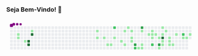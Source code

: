 ### Seja Bem-Vindo! 👋
**<svg viewBox="-16 -32 880 192" width="880" height="192" xmlns="http://www.w3.org/2000/svg"><style>@keyframes c0{1.88%{fill:var(--c1)}1.9%,to{fill:var(--ce)}}@keyframes c1{2.25%{fill:var(--c1)}2.27%,to{fill:var(--ce)}}@keyframes c2{3.39%{fill:var(--c1)}3.41%,to{fill:var(--ce)}}@keyframes c3{95.08%{fill:var(--c4)}95.1%,to{fill:var(--ce)}}@keyframes c4{95.46%{fill:var(--c4)}95.48%,to{fill:var(--ce)}}@keyframes c5{6.03%{fill:var(--c1)}6.05%,to{fill:var(--ce)}}@keyframes c6{93.95%{fill:var(--c4)}93.97%,to{fill:var(--ce)}}@keyframes c7{13.2%{fill:var(--c1)}13.22%,to{fill:var(--ce)}}@keyframes c8{13.95%{fill:var(--c1)}13.97%,to{fill:var(--ce)}}@keyframes c9{14.71%{fill:var(--c1)}14.73%,to{fill:var(--ce)}}@keyframes ca{52.82%{fill:var(--c1)}52.84%,to{fill:var(--ce)}}@keyframes cb{52.44%{fill:var(--c1)}52.46%,to{fill:var(--ce)}}@keyframes cc{55.46%{fill:var(--c2)}55.48%,to{fill:var(--ce)}}@keyframes cd{15.84%{fill:var(--c1)}15.86%,to{fill:var(--ce)}}@keyframes ce{16.97%{fill:var(--c1)}16.99%,to{fill:var(--ce)}}@keyframes cf{21.5%{fill:var(--c1)}21.52%,to{fill:var(--ce)}}@keyframes cg{17.73%{fill:var(--c1)}17.75%,to{fill:var(--ce)}}@keyframes ch{20.74%{fill:var(--c1)}20.76%,to{fill:var(--ce)}}@keyframes ci{19.99%{fill:var(--c1)}20.01%,to{fill:var(--ce)}}@keyframes cj{19.24%{fill:var(--c1)}19.26%,to{fill:var(--ce)}}@keyframes ck{18.86%{fill:var(--c1)}18.88%,to{fill:var(--ce)}}@keyframes cl{73.2%{fill:var(--c3)}73.22%,to{fill:var(--ce)}}@keyframes cm{59.99%{fill:var(--c2)}60.01%,to{fill:var(--ce)}}@keyframes cn{33.2%{fill:var(--c1)}33.22%,to{fill:var(--ce)}}@keyframes co{75.84%{fill:var(--c3)}75.86%,to{fill:var(--ce)}}@keyframes cp{23.39%{fill:var(--c1)}23.41%,to{fill:var(--ce)}}@keyframes cq{32.44%{fill:var(--c1)}32.46%,to{fill:var(--ce)}}@keyframes cr{32.82%{fill:var(--c1)}32.84%,to{fill:var(--ce)}}@keyframes cs{30.56%{fill:var(--c1)}30.58%,to{fill:var(--ce)}}@keyframes ct{24.52%{fill:var(--c1)}24.54%,to{fill:var(--ce)}}@keyframes cu{24.9%{fill:var(--c1)}24.92%,to{fill:var(--ce)}}@keyframes cv{29.8%{fill:var(--c1)}29.82%,to{fill:var(--ce)}}@keyframes cw{62.25%{fill:var(--c2)}62.27%,to{fill:var(--ce)}}@keyframes cx{25.27%{fill:var(--c1)}25.29%,to{fill:var(--ce)}}@keyframes cy{29.05%{fill:var(--c1)}29.07%,to{fill:var(--ce)}}@keyframes cz{70.56%{fill:var(--c3)}70.58%,to{fill:var(--ce)}}@keyframes c10{36.22%{fill:var(--c1)}36.24%,to{fill:var(--ce)}}@keyframes c11{27.54%{fill:var(--c1)}27.56%,to{fill:var(--ce)}}@keyframes c12{26.03%{fill:var(--c1)}26.05%,to{fill:var(--ce)}}@keyframes c13{79.24%{fill:var(--c4)}79.26%,to{fill:var(--ce)}}@keyframes c14{37.35%{fill:var(--c1)}37.37%,to{fill:var(--ce)}}@keyframes c15{36.97%{fill:var(--c1)}36.99%,to{fill:var(--ce)}}@keyframes c16{26.78%{fill:var(--c1)}26.8%,to{fill:var(--ce)}}@keyframes c17{38.48%{fill:var(--c1)}38.5%,to{fill:var(--ce)}}@keyframes c18{38.1%{fill:var(--c1)}38.12%,to{fill:var(--ce)}}@keyframes c19{45.27%{fill:var(--c1)}45.29%,to{fill:var(--ce)}}@keyframes c1a{44.9%{fill:var(--c1)}44.92%,to{fill:var(--ce)}}@keyframes c1b{39.61%{fill:var(--c1)}39.63%,to{fill:var(--ce)}}@keyframes c1c{66.78%{fill:var(--c2)}66.8%,to{fill:var(--ce)}}@keyframes c1d{40.74%{fill:var(--c1)}40.76%,to{fill:var(--ce)}}@keyframes c1e{41.12%{fill:var(--c1)}41.14%,to{fill:var(--ce)}}@keyframes c1f{41.88%{fill:var(--c1)}41.9%,to{fill:var(--ce)}}@keyframes u0{1.88%{transform:scale(0,1)}1.9%,2.25%{transform:scale(.02,1)}2.27%,3.39%{transform:scale(.05,1)}3.41%,6.03%{transform:scale(.07,1)}13.2%,6.05%{transform:scale(.1,1)}13.22%,13.95%{transform:scale(.12,1)}13.97%,14.71%{transform:scale(.15,1)}14.73%,15.84%{transform:scale(.17,1)}15.86%,16.97%{transform:scale(.2,1)}16.99%,17.73%{transform:scale(.22,1)}17.75%,18.86%{transform:scale(.24,1)}18.88%,19.24%{transform:scale(.27,1)}19.26%,19.99%{transform:scale(.29,1)}20.01%,20.74%{transform:scale(.32,1)}20.76%,21.5%{transform:scale(.34,1)}21.52%,23.39%{transform:scale(.37,1)}23.41%,24.52%{transform:scale(.39,1)}24.54%,24.9%{transform:scale(.41,1)}24.92%,25.27%{transform:scale(.44,1)}25.29%,26.03%{transform:scale(.46,1)}26.05%,26.78%{transform:scale(.49,1)}26.8%,27.54%{transform:scale(.51,1)}27.56%,29.05%{transform:scale(.54,1)}29.07%,29.8%{transform:scale(.56,1)}29.82%,30.56%{transform:scale(.59,1)}30.58%,32.44%{transform:scale(.61,1)}32.46%,32.82%{transform:scale(.63,1)}32.84%,33.2%{transform:scale(.66,1)}33.22%,36.22%{transform:scale(.68,1)}36.24%,36.97%{transform:scale(.71,1)}36.99%,37.35%{transform:scale(.73,1)}37.37%,38.1%{transform:scale(.76,1)}38.12%,38.48%{transform:scale(.78,1)}38.5%,39.61%{transform:scale(.8,1)}39.63%,40.74%{transform:scale(.83,1)}40.76%,41.12%{transform:scale(.85,1)}41.14%,41.88%{transform:scale(.88,1)}41.9%,44.9%{transform:scale(.9,1)}44.92%,45.27%{transform:scale(.93,1)}45.29%,52.44%{transform:scale(.95,1)}52.46%,52.82%{transform:scale(.98,1)}52.84%,to{transform:scale(1,1)}}@keyframes u1{55.46%{transform:scale(0,1)}55.48%,59.99%{transform:scale(.25,1)}60.01%,62.25%{transform:scale(.5,1)}62.27%,66.78%{transform:scale(.75,1)}66.8%,to{transform:scale(1,1)}}@keyframes u2{70.56%{transform:scale(0,1)}70.58%,73.2%{transform:scale(.33,1)}73.22%,75.84%{transform:scale(.67,1)}75.86%,to{transform:scale(1,1)}}@keyframes u3{79.24%{transform:scale(0,1)}79.26%,93.95%{transform:scale(.25,1)}93.97%,95.08%{transform:scale(.5,1)}95.1%,95.46%{transform:scale(.75,1)}95.48%,to{transform:scale(1,1)}}@keyframes s0{0%,99.62%{transform:translate(0,-16px)}.38%{transform:translate(0,0)}1.13%{transform:translate(32px,0)}2.26%{transform:translate(32px,48px)}3.02%{transform:translate(64px,48px)}3.4%{transform:translate(64px,64px)}3.77%{transform:translate(48px,64px)}4.15%{transform:translate(48px,48px)}4.91%{transform:translate(80px,48px)}5.66%{transform:translate(80px,16px)}13.21%{transform:translate(400px,16px)}13.96%{transform:translate(400px,48px)}16.6%{transform:translate(512px,48px)}16.98%{transform:translate(512px,64px)}17.36%{transform:translate(528px,64px)}17.74%{transform:translate(528px,80px)}18.49%{transform:translate(560px,80px)}20.38%,57.36%{transform:translate(560px,0)}21.13%{transform:translate(528px,0)}21.51%{transform:translate(528px,16px)}24.53%{transform:translate(656px,16px)}24.91%,30.19%{transform:translate(656px,32px)}26.42%{transform:translate(720px,32px)}27.17%{transform:translate(720px,0)}27.92%{transform:translate(688px,0)}29.06%,79.62%{transform:translate(688px,48px)}29.81%{transform:translate(656px,48px)}31.32%{transform:translate(608px,32px)}32.83%{transform:translate(608px,96px)}33.21%{transform:translate(592px,96px)}33.58%{transform:translate(592px,80px)}34.72%{transform:translate(640px,80px)}35.09%{transform:translate(640px,96px)}36.6%{transform:translate(704px,96px)}37.36%{transform:translate(704px,64px)}38.11%,45.66%{transform:translate(736px,64px)}38.49%{transform:translate(736px,48px)}39.25%{transform:translate(768px,48px)}39.62%{transform:translate(768px,32px)}40%{transform:translate(784px,32px)}40.38%{transform:translate(784px,48px)}41.51%{transform:translate(832px,48px)}41.89%{transform:translate(832px,32px)}42.26%{transform:translate(816px,32px)}42.64%{transform:translate(816px,48px)}44.15%{transform:translate(752px,48px)}44.91%{transform:translate(752px,80px)}45.28%{transform:translate(736px,80px)}52.08%{transform:translate(464px,64px)}52.45%{transform:translate(464px,80px)}52.83%{transform:translate(448px,80px)}53.21%{transform:translate(448px,64px)}53.96%{transform:translate(480px,64px)}55.47%{transform:translate(480px,0)}59.62%{transform:translate(560px,96px)}61.89%{transform:translate(656px,96px)}62.26%{transform:translate(656px,80px)}62.64%{transform:translate(672px,80px)}63.02%{transform:translate(672px,64px)}66.04%{transform:translate(800px,64px)}66.79%{transform:translate(800px,32px)}69.43%,80%{transform:translate(688px,32px)}70.57%{transform:translate(688px,80px)}73.21%{transform:translate(576px,80px)}73.58%{transform:translate(576px,64px)}74.34%{transform:translate(608px,64px)}75.85%{transform:translate(608px,0)}78.11%{transform:translate(704px,0)}79.25%{transform:translate(704px,48px)}94.34%{transform:translate(80px,32px)}95.47%{transform:translate(80px,80px)}95.85%{transform:translate(64px,80px)}97.74%{transform:translate(64px,0)}98.11%{transform:translate(48px,0)}98.49%{transform:translate(48px,-16px)}}@keyframes s1{0%,99.62%{transform:translate(16px,-16px)}.38%{transform:translate(0,-16px)}.75%{transform:translate(0,0)}1.51%{transform:translate(32px,0)}2.64%{transform:translate(32px,48px)}3.4%{transform:translate(64px,48px)}3.77%{transform:translate(64px,64px)}4.15%{transform:translate(48px,64px)}4.53%{transform:translate(48px,48px)}5.28%{transform:translate(80px,48px)}6.04%{transform:translate(80px,16px)}13.58%{transform:translate(400px,16px)}14.34%{transform:translate(400px,48px)}16.98%{transform:translate(512px,48px)}17.36%{transform:translate(512px,64px)}17.74%{transform:translate(528px,64px)}18.11%{transform:translate(528px,80px)}18.87%{transform:translate(560px,80px)}20.75%,57.74%{transform:translate(560px,0)}21.51%{transform:translate(528px,0)}21.89%{transform:translate(528px,16px)}24.91%{transform:translate(656px,16px)}25.28%,30.57%{transform:translate(656px,32px)}26.79%{transform:translate(720px,32px)}27.55%{transform:translate(720px,0)}28.3%{transform:translate(688px,0)}29.43%,80%{transform:translate(688px,48px)}30.19%{transform:translate(656px,48px)}31.7%{transform:translate(608px,32px)}33.21%{transform:translate(608px,96px)}33.58%{transform:translate(592px,96px)}33.96%{transform:translate(592px,80px)}35.09%{transform:translate(640px,80px)}35.47%{transform:translate(640px,96px)}36.98%{transform:translate(704px,96px)}37.74%{transform:translate(704px,64px)}38.49%,46.04%{transform:translate(736px,64px)}38.87%{transform:translate(736px,48px)}39.62%{transform:translate(768px,48px)}40%{transform:translate(768px,32px)}40.38%{transform:translate(784px,32px)}40.75%{transform:translate(784px,48px)}41.89%{transform:translate(832px,48px)}42.26%{transform:translate(832px,32px)}42.64%{transform:translate(816px,32px)}43.02%{transform:translate(816px,48px)}44.53%{transform:translate(752px,48px)}45.28%{transform:translate(752px,80px)}45.66%{transform:translate(736px,80px)}52.45%{transform:translate(464px,64px)}52.83%{transform:translate(464px,80px)}53.21%{transform:translate(448px,80px)}53.58%{transform:translate(448px,64px)}54.34%{transform:translate(480px,64px)}55.85%{transform:translate(480px,0)}60%{transform:translate(560px,96px)}62.26%{transform:translate(656px,96px)}62.64%{transform:translate(656px,80px)}63.02%{transform:translate(672px,80px)}63.4%{transform:translate(672px,64px)}66.42%{transform:translate(800px,64px)}67.17%{transform:translate(800px,32px)}69.81%,80.38%{transform:translate(688px,32px)}70.94%{transform:translate(688px,80px)}73.58%{transform:translate(576px,80px)}73.96%{transform:translate(576px,64px)}74.72%{transform:translate(608px,64px)}76.23%{transform:translate(608px,0)}78.49%{transform:translate(704px,0)}79.62%{transform:translate(704px,48px)}94.72%{transform:translate(80px,32px)}95.85%{transform:translate(80px,80px)}96.23%{transform:translate(64px,80px)}98.11%{transform:translate(64px,0)}98.49%{transform:translate(48px,0)}98.87%{transform:translate(48px,-16px)}}@keyframes s2{0%,99.62%{transform:translate(32px,-16px)}.75%{transform:translate(0,-16px)}1.13%{transform:translate(0,0)}1.89%{transform:translate(32px,0)}3.02%{transform:translate(32px,48px)}3.77%{transform:translate(64px,48px)}4.15%{transform:translate(64px,64px)}4.53%{transform:translate(48px,64px)}4.91%{transform:translate(48px,48px)}5.66%{transform:translate(80px,48px)}6.42%{transform:translate(80px,16px)}13.96%{transform:translate(400px,16px)}14.72%{transform:translate(400px,48px)}17.36%{transform:translate(512px,48px)}17.74%{transform:translate(512px,64px)}18.11%{transform:translate(528px,64px)}18.49%{transform:translate(528px,80px)}19.25%{transform:translate(560px,80px)}21.13%,58.11%{transform:translate(560px,0)}21.89%{transform:translate(528px,0)}22.26%{transform:translate(528px,16px)}25.28%{transform:translate(656px,16px)}25.66%,30.94%{transform:translate(656px,32px)}27.17%{transform:translate(720px,32px)}27.92%{transform:translate(720px,0)}28.68%{transform:translate(688px,0)}29.81%,80.38%{transform:translate(688px,48px)}30.57%{transform:translate(656px,48px)}32.08%{transform:translate(608px,32px)}33.58%{transform:translate(608px,96px)}33.96%{transform:translate(592px,96px)}34.34%{transform:translate(592px,80px)}35.47%{transform:translate(640px,80px)}35.85%{transform:translate(640px,96px)}37.36%{transform:translate(704px,96px)}38.11%{transform:translate(704px,64px)}38.87%,46.42%{transform:translate(736px,64px)}39.25%{transform:translate(736px,48px)}40%{transform:translate(768px,48px)}40.38%{transform:translate(768px,32px)}40.75%{transform:translate(784px,32px)}41.13%{transform:translate(784px,48px)}42.26%{transform:translate(832px,48px)}42.64%{transform:translate(832px,32px)}43.02%{transform:translate(816px,32px)}43.4%{transform:translate(816px,48px)}44.91%{transform:translate(752px,48px)}45.66%{transform:translate(752px,80px)}46.04%{transform:translate(736px,80px)}52.83%{transform:translate(464px,64px)}53.21%{transform:translate(464px,80px)}53.58%{transform:translate(448px,80px)}53.96%{transform:translate(448px,64px)}54.72%{transform:translate(480px,64px)}56.23%{transform:translate(480px,0)}60.38%{transform:translate(560px,96px)}62.64%{transform:translate(656px,96px)}63.02%{transform:translate(656px,80px)}63.4%{transform:translate(672px,80px)}63.77%{transform:translate(672px,64px)}66.79%{transform:translate(800px,64px)}67.55%{transform:translate(800px,32px)}70.19%,80.75%{transform:translate(688px,32px)}71.32%{transform:translate(688px,80px)}73.96%{transform:translate(576px,80px)}74.34%{transform:translate(576px,64px)}75.09%{transform:translate(608px,64px)}76.6%{transform:translate(608px,0)}78.87%{transform:translate(704px,0)}80%{transform:translate(704px,48px)}95.09%{transform:translate(80px,32px)}96.23%{transform:translate(80px,80px)}96.6%{transform:translate(64px,80px)}98.49%{transform:translate(64px,0)}98.87%{transform:translate(48px,0)}99.25%{transform:translate(48px,-16px)}}@keyframes s3{0%,99.62%{transform:translate(48px,-16px)}1.13%{transform:translate(0,-16px)}1.51%{transform:translate(0,0)}2.26%{transform:translate(32px,0)}3.4%{transform:translate(32px,48px)}4.15%{transform:translate(64px,48px)}4.53%{transform:translate(64px,64px)}4.91%{transform:translate(48px,64px)}5.28%{transform:translate(48px,48px)}6.04%{transform:translate(80px,48px)}6.79%{transform:translate(80px,16px)}14.34%{transform:translate(400px,16px)}15.09%{transform:translate(400px,48px)}17.74%{transform:translate(512px,48px)}18.11%{transform:translate(512px,64px)}18.49%{transform:translate(528px,64px)}18.87%{transform:translate(528px,80px)}19.62%{transform:translate(560px,80px)}21.51%,58.49%{transform:translate(560px,0)}22.26%{transform:translate(528px,0)}22.64%{transform:translate(528px,16px)}25.66%{transform:translate(656px,16px)}26.04%,31.32%{transform:translate(656px,32px)}27.55%{transform:translate(720px,32px)}28.3%{transform:translate(720px,0)}29.06%{transform:translate(688px,0)}30.19%,80.75%{transform:translate(688px,48px)}30.94%{transform:translate(656px,48px)}32.45%{transform:translate(608px,32px)}33.96%{transform:translate(608px,96px)}34.34%{transform:translate(592px,96px)}34.72%{transform:translate(592px,80px)}35.85%{transform:translate(640px,80px)}36.23%{transform:translate(640px,96px)}37.74%{transform:translate(704px,96px)}38.49%{transform:translate(704px,64px)}39.25%,46.79%{transform:translate(736px,64px)}39.62%{transform:translate(736px,48px)}40.38%{transform:translate(768px,48px)}40.75%{transform:translate(768px,32px)}41.13%{transform:translate(784px,32px)}41.51%{transform:translate(784px,48px)}42.64%{transform:translate(832px,48px)}43.02%{transform:translate(832px,32px)}43.4%{transform:translate(816px,32px)}43.77%{transform:translate(816px,48px)}45.28%{transform:translate(752px,48px)}46.04%{transform:translate(752px,80px)}46.42%{transform:translate(736px,80px)}53.21%{transform:translate(464px,64px)}53.58%{transform:translate(464px,80px)}53.96%{transform:translate(448px,80px)}54.34%{transform:translate(448px,64px)}55.09%{transform:translate(480px,64px)}56.6%{transform:translate(480px,0)}60.75%{transform:translate(560px,96px)}63.02%{transform:translate(656px,96px)}63.4%{transform:translate(656px,80px)}63.77%{transform:translate(672px,80px)}64.15%{transform:translate(672px,64px)}67.17%{transform:translate(800px,64px)}67.92%{transform:translate(800px,32px)}70.57%,81.13%{transform:translate(688px,32px)}71.7%{transform:translate(688px,80px)}74.34%{transform:translate(576px,80px)}74.72%{transform:translate(576px,64px)}75.47%{transform:translate(608px,64px)}76.98%{transform:translate(608px,0)}79.25%{transform:translate(704px,0)}80.38%{transform:translate(704px,48px)}95.47%{transform:translate(80px,32px)}96.6%{transform:translate(80px,80px)}96.98%{transform:translate(64px,80px)}98.87%{transform:translate(64px,0)}99.25%{transform:translate(48px,0)}}:root{--cb:#1b1f230a;--cs:purple;--ce:#ebedf0;--c0:#ebedf0;--c1:#9be9a8;--c2:#40c463;--c3:#30a14e;--c4:#216e39}@media (prefers-color-scheme:dark){:root{--cb:#1b1f230a;--cs:purple;--ce:#161b22;--c1:#01311f;--c2:#034525;--c3:#0f6d31;--c4:#00c647}}.c{shape-rendering:geometricPrecision;rx:2;ry:2;fill:var(--ce);stroke-width:1px;stroke:var(--cb);animation:none 26500ms linear infinite}.c.c0,.c.c1,.c.c2{fill:var(--c1);animation-name:c0}.c.c1,.c.c2{animation-name:c1}.c.c2{animation-name:c2}.c.c3,.c.c4{fill:var(--c4);animation-name:c3}.c.c4{animation-name:c4}.c.c5{fill:var(--c1);animation-name:c5}.c.c6{fill:var(--c4);animation-name:c6}.c.c7,.c.c8{fill:var(--c1);animation-name:c7}.c.c8{animation-name:c8}.c.c9,.c.ca,.c.cb{fill:var(--c1);animation-name:c9}.c.ca,.c.cb{animation-name:ca}.c.cb{animation-name:cb}.c.cc{fill:var(--c2);animation-name:cc}.c.cd,.c.ce{fill:var(--c1);animation-name:cd}.c.ce{animation-name:ce}.c.cf,.c.cg,.c.ch{fill:var(--c1);animation-name:cf}.c.cg,.c.ch{animation-name:cg}.c.ch{animation-name:ch}.c.ci,.c.cj,.c.ck{fill:var(--c1);animation-name:ci}.c.cj,.c.ck{animation-name:cj}.c.ck{animation-name:ck}.c.cl{fill:var(--c3);animation-name:cl}.c.cm{fill:var(--c2);animation-name:cm}.c.cn{fill:var(--c1);animation-name:cn}.c.co{fill:var(--c3);animation-name:co}.c.cp{fill:var(--c1);animation-name:cp}.c.cq,.c.cr,.c.cs{fill:var(--c1);animation-name:cq}.c.cr,.c.cs{animation-name:cr}.c.cs{animation-name:cs}.c.ct,.c.cu,.c.cv{fill:var(--c1);animation-name:ct}.c.cu,.c.cv{animation-name:cu}.c.cv{animation-name:cv}.c.cw{fill:var(--c2);animation-name:cw}.c.cx,.c.cy{fill:var(--c1);animation-name:cx}.c.cy{animation-name:cy}.c.cz{fill:var(--c3);animation-name:cz}.c.c10,.c.c11,.c.c12{fill:var(--c1);animation-name:c10}.c.c11,.c.c12{animation-name:c11}.c.c12{animation-name:c12}.c.c13{fill:var(--c4);animation-name:c13}.c.c14,.c.c15{fill:var(--c1);animation-name:c14}.c.c15{animation-name:c15}.c.c16,.c.c17,.c.c18{fill:var(--c1);animation-name:c16}.c.c17,.c.c18{animation-name:c17}.c.c18{animation-name:c18}.c.c19,.c.c1a,.c.c1b{fill:var(--c1);animation-name:c19}.c.c1a,.c.c1b{animation-name:c1a}.c.c1b{animation-name:c1b}.c.c1c{fill:var(--c2);animation-name:c1c}.c.c1d,.c.c1e,.c.c1f{fill:var(--c1);animation-name:c1d}.c.c1e,.c.c1f{animation-name:c1e}.c.c1f{animation-name:c1f}.s,.u{animation:none linear 26500ms infinite}.u,.u.u0{transform-origin:0 0}.u{transform:scale(0,1)}.u.u0{fill:var(--c1);animation-name:u0}.u.u1{fill:var(--c2);animation-name:u1;transform-origin:668.6px 0}.u.u2{fill:var(--c3);animation-name:u2;transform-origin:733.8px 0}.u.u3{fill:var(--c4);animation-name:u3;transform-origin:782.8px 0}.s{shape-rendering:geometricPrecision;fill:var(--cs)}.s.s0{transform:translate(0,-16px);animation-name:s0}.s.s1{transform:translate(16px,-16px);animation-name:s1}.s.s2{transform:translate(32px,-16px);animation-name:s2}.s.s3{transform:translate(48px,-16px);animation-name:s3}</style><rect class="c" x="2" y="2" width="12" height="12"/><rect class="c" x="2" y="18" width="12" height="12"/><rect class="c" x="2" y="34" width="12" height="12"/><rect class="c" x="2" y="50" width="12" height="12"/><rect class="c" x="2" y="66" width="12" height="12"/><rect class="c" x="2" y="82" width="12" height="12"/><rect class="c" x="2" y="98" width="12" height="12"/><rect class="c" x="18" y="2" width="12" height="12"/><rect class="c" x="18" y="18" width="12" height="12"/><rect class="c" x="18" y="34" width="12" height="12"/><rect class="c" x="18" y="50" width="12" height="12"/><rect class="c" x="18" y="66" width="12" height="12"/><rect class="c" x="18" y="82" width="12" height="12"/><rect class="c" x="18" y="98" width="12" height="12"/><rect class="c" x="34" y="2" width="12" height="12"/><rect class="c" x="34" y="18" width="12" height="12"/><rect class="c c0" x="34" y="34" width="12" height="12"/><rect class="c c1" x="34" y="50" width="12" height="12"/><rect class="c" x="34" y="66" width="12" height="12"/><rect class="c" x="34" y="82" width="12" height="12"/><rect class="c" x="34" y="98" width="12" height="12"/><rect class="c" x="50" y="2" width="12" height="12"/><rect class="c" x="50" y="18" width="12" height="12"/><rect class="c" x="50" y="34" width="12" height="12"/><rect class="c" x="50" y="50" width="12" height="12"/><rect class="c" x="50" y="66" width="12" height="12"/><rect class="c" x="50" y="82" width="12" height="12"/><rect class="c" x="50" y="98" width="12" height="12"/><rect class="c" x="66" y="2" width="12" height="12"/><rect class="c" x="66" y="18" width="12" height="12"/><rect class="c" x="66" y="34" width="12" height="12"/><rect class="c" x="66" y="50" width="12" height="12"/><rect class="c c2" x="66" y="66" width="12" height="12"/><rect class="c" x="66" y="82" width="12" height="12"/><rect class="c" x="66" y="98" width="12" height="12"/><rect class="c" x="82" y="2" width="12" height="12"/><rect class="c" x="82" y="18" width="12" height="12"/><rect class="c" x="82" y="34" width="12" height="12"/><rect class="c" x="82" y="50" width="12" height="12"/><rect class="c c3" x="82" y="66" width="12" height="12"/><rect class="c c4" x="82" y="82" width="12" height="12"/><rect class="c" x="82" y="98" width="12" height="12"/><rect class="c" x="98" y="2" width="12" height="12"/><rect class="c c5" x="98" y="18" width="12" height="12"/><rect class="c c6" x="98" y="34" width="12" height="12"/><rect class="c" x="98" y="50" width="12" height="12"/><rect class="c" x="98" y="66" width="12" height="12"/><rect class="c" x="98" y="82" width="12" height="12"/><rect class="c" x="98" y="98" width="12" height="12"/><rect class="c" x="114" y="2" width="12" height="12"/><rect class="c" x="114" y="18" width="12" height="12"/><rect class="c" x="114" y="34" width="12" height="12"/><rect class="c" x="114" y="50" width="12" height="12"/><rect class="c" x="114" y="66" width="12" height="12"/><rect class="c" x="114" y="82" width="12" height="12"/><rect class="c" x="114" y="98" width="12" height="12"/><rect class="c" x="130" y="2" width="12" height="12"/><rect class="c" x="130" y="18" width="12" height="12"/><rect class="c" x="130" y="34" width="12" height="12"/><rect class="c" x="130" y="50" width="12" height="12"/><rect class="c" x="130" y="66" width="12" height="12"/><rect class="c" x="130" y="82" width="12" height="12"/><rect class="c" x="130" y="98" width="12" height="12"/><rect class="c" x="146" y="2" width="12" height="12"/><rect class="c" x="146" y="18" width="12" height="12"/><rect class="c" x="146" y="34" width="12" height="12"/><rect class="c" x="146" y="50" width="12" height="12"/><rect class="c" x="146" y="66" width="12" height="12"/><rect class="c" x="146" y="82" width="12" height="12"/><rect class="c" x="146" y="98" width="12" height="12"/><rect class="c" x="162" y="2" width="12" height="12"/><rect class="c" x="162" y="18" width="12" height="12"/><rect class="c" x="162" y="34" width="12" height="12"/><rect class="c" x="162" y="50" width="12" height="12"/><rect class="c" x="162" y="66" width="12" height="12"/><rect class="c" x="162" y="82" width="12" height="12"/><rect class="c" x="162" y="98" width="12" height="12"/><rect class="c" x="178" y="2" width="12" height="12"/><rect class="c" x="178" y="18" width="12" height="12"/><rect class="c" x="178" y="34" width="12" height="12"/><rect class="c" x="178" y="50" width="12" height="12"/><rect class="c" x="178" y="66" width="12" height="12"/><rect class="c" x="178" y="82" width="12" height="12"/><rect class="c" x="178" y="98" width="12" height="12"/><rect class="c" x="194" y="2" width="12" height="12"/><rect class="c" x="194" y="18" width="12" height="12"/><rect class="c" x="194" y="34" width="12" height="12"/><rect class="c" x="194" y="50" width="12" height="12"/><rect class="c" x="194" y="66" width="12" height="12"/><rect class="c" x="194" y="82" width="12" height="12"/><rect class="c" x="194" y="98" width="12" height="12"/><rect class="c" x="210" y="2" width="12" height="12"/><rect class="c" x="210" y="18" width="12" height="12"/><rect class="c" x="210" y="34" width="12" height="12"/><rect class="c" x="210" y="50" width="12" height="12"/><rect class="c" x="210" y="66" width="12" height="12"/><rect class="c" x="210" y="82" width="12" height="12"/><rect class="c" x="210" y="98" width="12" height="12"/><rect class="c" x="226" y="2" width="12" height="12"/><rect class="c" x="226" y="18" width="12" height="12"/><rect class="c" x="226" y="34" width="12" height="12"/><rect class="c" x="226" y="50" width="12" height="12"/><rect class="c" x="226" y="66" width="12" height="12"/><rect class="c" x="226" y="82" width="12" height="12"/><rect class="c" x="226" y="98" width="12" height="12"/><rect class="c" x="242" y="2" width="12" height="12"/><rect class="c" x="242" y="18" width="12" height="12"/><rect class="c" x="242" y="34" width="12" height="12"/><rect class="c" x="242" y="50" width="12" height="12"/><rect class="c" x="242" y="66" width="12" height="12"/><rect class="c" x="242" y="82" width="12" height="12"/><rect class="c" x="242" y="98" width="12" height="12"/><rect class="c" x="258" y="2" width="12" height="12"/><rect class="c" x="258" y="18" width="12" height="12"/><rect class="c" x="258" y="34" width="12" height="12"/><rect class="c" x="258" y="50" width="12" height="12"/><rect class="c" x="258" y="66" width="12" height="12"/><rect class="c" x="258" y="82" width="12" height="12"/><rect class="c" x="258" y="98" width="12" height="12"/><rect class="c" x="274" y="2" width="12" height="12"/><rect class="c" x="274" y="18" width="12" height="12"/><rect class="c" x="274" y="34" width="12" height="12"/><rect class="c" x="274" y="50" width="12" height="12"/><rect class="c" x="274" y="66" width="12" height="12"/><rect class="c" x="274" y="82" width="12" height="12"/><rect class="c" x="274" y="98" width="12" height="12"/><rect class="c" x="290" y="2" width="12" height="12"/><rect class="c" x="290" y="18" width="12" height="12"/><rect class="c" x="290" y="34" width="12" height="12"/><rect class="c" x="290" y="50" width="12" height="12"/><rect class="c" x="290" y="66" width="12" height="12"/><rect class="c" x="290" y="82" width="12" height="12"/><rect class="c" x="290" y="98" width="12" height="12"/><rect class="c" x="306" y="2" width="12" height="12"/><rect class="c" x="306" y="18" width="12" height="12"/><rect class="c" x="306" y="34" width="12" height="12"/><rect class="c" x="306" y="50" width="12" height="12"/><rect class="c" x="306" y="66" width="12" height="12"/><rect class="c" x="306" y="82" width="12" height="12"/><rect class="c" x="306" y="98" width="12" height="12"/><rect class="c" x="322" y="2" width="12" height="12"/><rect class="c" x="322" y="18" width="12" height="12"/><rect class="c" x="322" y="34" width="12" height="12"/><rect class="c" x="322" y="50" width="12" height="12"/><rect class="c" x="322" y="66" width="12" height="12"/><rect class="c" x="322" y="82" width="12" height="12"/><rect class="c" x="322" y="98" width="12" height="12"/><rect class="c" x="338" y="2" width="12" height="12"/><rect class="c" x="338" y="18" width="12" height="12"/><rect class="c" x="338" y="34" width="12" height="12"/><rect class="c" x="338" y="50" width="12" height="12"/><rect class="c" x="338" y="66" width="12" height="12"/><rect class="c" x="338" y="82" width="12" height="12"/><rect class="c" x="338" y="98" width="12" height="12"/><rect class="c" x="354" y="2" width="12" height="12"/><rect class="c" x="354" y="18" width="12" height="12"/><rect class="c" x="354" y="34" width="12" height="12"/><rect class="c" x="354" y="50" width="12" height="12"/><rect class="c" x="354" y="66" width="12" height="12"/><rect class="c" x="354" y="82" width="12" height="12"/><rect class="c" x="354" y="98" width="12" height="12"/><rect class="c" x="370" y="2" width="12" height="12"/><rect class="c" x="370" y="18" width="12" height="12"/><rect class="c" x="370" y="34" width="12" height="12"/><rect class="c" x="370" y="50" width="12" height="12"/><rect class="c" x="370" y="66" width="12" height="12"/><rect class="c" x="370" y="82" width="12" height="12"/><rect class="c" x="370" y="98" width="12" height="12"/><rect class="c" x="386" y="2" width="12" height="12"/><rect class="c" x="386" y="18" width="12" height="12"/><rect class="c" x="386" y="34" width="12" height="12"/><rect class="c" x="386" y="50" width="12" height="12"/><rect class="c" x="386" y="66" width="12" height="12"/><rect class="c" x="386" y="82" width="12" height="12"/><rect class="c" x="386" y="98" width="12" height="12"/><rect class="c" x="402" y="2" width="12" height="12"/><rect class="c c7" x="402" y="18" width="12" height="12"/><rect class="c" x="402" y="34" width="12" height="12"/><rect class="c c8" x="402" y="50" width="12" height="12"/><rect class="c" x="402" y="66" width="12" height="12"/><rect class="c" x="402" y="82" width="12" height="12"/><rect class="c" x="402" y="98" width="12" height="12"/><rect class="c" x="418" y="2" width="12" height="12"/><rect class="c" x="418" y="18" width="12" height="12"/><rect class="c" x="418" y="34" width="12" height="12"/><rect class="c" x="418" y="50" width="12" height="12"/><rect class="c" x="418" y="66" width="12" height="12"/><rect class="c" x="418" y="82" width="12" height="12"/><rect class="c" x="418" y="98" width="12" height="12"/><rect class="c" x="434" y="2" width="12" height="12"/><rect class="c" x="434" y="18" width="12" height="12"/><rect class="c" x="434" y="34" width="12" height="12"/><rect class="c c9" x="434" y="50" width="12" height="12"/><rect class="c" x="434" y="66" width="12" height="12"/><rect class="c" x="434" y="82" width="12" height="12"/><rect class="c" x="434" y="98" width="12" height="12"/><rect class="c" x="450" y="2" width="12" height="12"/><rect class="c" x="450" y="18" width="12" height="12"/><rect class="c" x="450" y="34" width="12" height="12"/><rect class="c" x="450" y="50" width="12" height="12"/><rect class="c" x="450" y="66" width="12" height="12"/><rect class="c ca" x="450" y="82" width="12" height="12"/><rect class="c" x="450" y="98" width="12" height="12"/><rect class="c" x="466" y="2" width="12" height="12"/><rect class="c" x="466" y="18" width="12" height="12"/><rect class="c" x="466" y="34" width="12" height="12"/><rect class="c" x="466" y="50" width="12" height="12"/><rect class="c" x="466" y="66" width="12" height="12"/><rect class="c cb" x="466" y="82" width="12" height="12"/><rect class="c" x="466" y="98" width="12" height="12"/><rect class="c cc" x="482" y="2" width="12" height="12"/><rect class="c" x="482" y="18" width="12" height="12"/><rect class="c" x="482" y="34" width="12" height="12"/><rect class="c cd" x="482" y="50" width="12" height="12"/><rect class="c" x="482" y="66" width="12" height="12"/><rect class="c" x="482" y="82" width="12" height="12"/><rect class="c" x="482" y="98" width="12" height="12"/><rect class="c" x="498" y="2" width="12" height="12"/><rect class="c" x="498" y="18" width="12" height="12"/><rect class="c" x="498" y="34" width="12" height="12"/><rect class="c" x="498" y="50" width="12" height="12"/><rect class="c" x="498" y="66" width="12" height="12"/><rect class="c" x="498" y="82" width="12" height="12"/><rect class="c" x="498" y="98" width="12" height="12"/><rect class="c" x="514" y="2" width="12" height="12"/><rect class="c" x="514" y="18" width="12" height="12"/><rect class="c" x="514" y="34" width="12" height="12"/><rect class="c" x="514" y="50" width="12" height="12"/><rect class="c ce" x="514" y="66" width="12" height="12"/><rect class="c" x="514" y="82" width="12" height="12"/><rect class="c" x="514" y="98" width="12" height="12"/><rect class="c" x="530" y="2" width="12" height="12"/><rect class="c cf" x="530" y="18" width="12" height="12"/><rect class="c" x="530" y="34" width="12" height="12"/><rect class="c" x="530" y="50" width="12" height="12"/><rect class="c" x="530" y="66" width="12" height="12"/><rect class="c cg" x="530" y="82" width="12" height="12"/><rect class="c" x="530" y="98" width="12" height="12"/><rect class="c ch" x="546" y="2" width="12" height="12"/><rect class="c" x="546" y="18" width="12" height="12"/><rect class="c" x="546" y="34" width="12" height="12"/><rect class="c" x="546" y="50" width="12" height="12"/><rect class="c" x="546" y="66" width="12" height="12"/><rect class="c" x="546" y="82" width="12" height="12"/><rect class="c" x="546" y="98" width="12" height="12"/><rect class="c" x="562" y="2" width="12" height="12"/><rect class="c ci" x="562" y="18" width="12" height="12"/><rect class="c" x="562" y="34" width="12" height="12"/><rect class="c cj" x="562" y="50" width="12" height="12"/><rect class="c ck" x="562" y="66" width="12" height="12"/><rect class="c" x="562" y="82" width="12" height="12"/><rect class="c" x="562" y="98" width="12" height="12"/><rect class="c" x="578" y="2" width="12" height="12"/><rect class="c" x="578" y="18" width="12" height="12"/><rect class="c" x="578" y="34" width="12" height="12"/><rect class="c" x="578" y="50" width="12" height="12"/><rect class="c" x="578" y="66" width="12" height="12"/><rect class="c cl" x="578" y="82" width="12" height="12"/><rect class="c cm" x="578" y="98" width="12" height="12"/><rect class="c" x="594" y="2" width="12" height="12"/><rect class="c" x="594" y="18" width="12" height="12"/><rect class="c" x="594" y="34" width="12" height="12"/><rect class="c" x="594" y="50" width="12" height="12"/><rect class="c" x="594" y="66" width="12" height="12"/><rect class="c" x="594" y="82" width="12" height="12"/><rect class="c cn" x="594" y="98" width="12" height="12"/><rect class="c co" x="610" y="2" width="12" height="12"/><rect class="c cp" x="610" y="18" width="12" height="12"/><rect class="c" x="610" y="34" width="12" height="12"/><rect class="c" x="610" y="50" width="12" height="12"/><rect class="c" x="610" y="66" width="12" height="12"/><rect class="c cq" x="610" y="82" width="12" height="12"/><rect class="c cr" x="610" y="98" width="12" height="12"/><rect class="c" x="626" y="2" width="12" height="12"/><rect class="c" x="626" y="18" width="12" height="12"/><rect class="c" x="626" y="34" width="12" height="12"/><rect class="c" x="626" y="50" width="12" height="12"/><rect class="c" x="626" y="66" width="12" height="12"/><rect class="c" x="626" y="82" width="12" height="12"/><rect class="c" x="626" y="98" width="12" height="12"/><rect class="c" x="642" y="2" width="12" height="12"/><rect class="c" x="642" y="18" width="12" height="12"/><rect class="c cs" x="642" y="34" width="12" height="12"/><rect class="c" x="642" y="50" width="12" height="12"/><rect class="c" x="642" y="66" width="12" height="12"/><rect class="c" x="642" y="82" width="12" height="12"/><rect class="c" x="642" y="98" width="12" height="12"/><rect class="c" x="658" y="2" width="12" height="12"/><rect class="c ct" x="658" y="18" width="12" height="12"/><rect class="c cu" x="658" y="34" width="12" height="12"/><rect class="c cv" x="658" y="50" width="12" height="12"/><rect class="c" x="658" y="66" width="12" height="12"/><rect class="c cw" x="658" y="82" width="12" height="12"/><rect class="c" x="658" y="98" width="12" height="12"/><rect class="c" x="674" y="2" width="12" height="12"/><rect class="c" x="674" y="18" width="12" height="12"/><rect class="c cx" x="674" y="34" width="12" height="12"/><rect class="c" x="674" y="50" width="12" height="12"/><rect class="c" x="674" y="66" width="12" height="12"/><rect class="c" x="674" y="82" width="12" height="12"/><rect class="c" x="674" y="98" width="12" height="12"/><rect class="c" x="690" y="2" width="12" height="12"/><rect class="c" x="690" y="18" width="12" height="12"/><rect class="c" x="690" y="34" width="12" height="12"/><rect class="c cy" x="690" y="50" width="12" height="12"/><rect class="c" x="690" y="66" width="12" height="12"/><rect class="c cz" x="690" y="82" width="12" height="12"/><rect class="c c10" x="690" y="98" width="12" height="12"/><rect class="c c11" x="706" y="2" width="12" height="12"/><rect class="c" x="706" y="18" width="12" height="12"/><rect class="c c12" x="706" y="34" width="12" height="12"/><rect class="c c13" x="706" y="50" width="12" height="12"/><rect class="c c14" x="706" y="66" width="12" height="12"/><rect class="c c15" x="706" y="82" width="12" height="12"/><rect class="c" x="706" y="98" width="12" height="12"/><rect class="c" x="722" y="2" width="12" height="12"/><rect class="c c16" x="722" y="18" width="12" height="12"/><rect class="c" x="722" y="34" width="12" height="12"/><rect class="c" x="722" y="50" width="12" height="12"/><rect class="c" x="722" y="66" width="12" height="12"/><rect class="c" x="722" y="82" width="12" height="12"/><rect class="c" x="722" y="98" width="12" height="12"/><rect class="c" x="738" y="2" width="12" height="12"/><rect class="c" x="738" y="18" width="12" height="12"/><rect class="c" x="738" y="34" width="12" height="12"/><rect class="c c17" x="738" y="50" width="12" height="12"/><rect class="c c18" x="738" y="66" width="12" height="12"/><rect class="c c19" x="738" y="82" width="12" height="12"/><rect class="c" x="738" y="98" width="12" height="12"/><rect class="c" x="754" y="2" width="12" height="12"/><rect class="c" x="754" y="18" width="12" height="12"/><rect class="c" x="754" y="34" width="12" height="12"/><rect class="c" x="754" y="50" width="12" height="12"/><rect class="c" x="754" y="66" width="12" height="12"/><rect class="c c1a" x="754" y="82" width="12" height="12"/><rect class="c" x="754" y="98" width="12" height="12"/><rect class="c" x="770" y="2" width="12" height="12"/><rect class="c" x="770" y="18" width="12" height="12"/><rect class="c c1b" x="770" y="34" width="12" height="12"/><rect class="c" x="770" y="50" width="12" height="12"/><rect class="c" x="770" y="66" width="12" height="12"/><rect class="c" x="770" y="82" width="12" height="12"/><rect class="c" x="770" y="98" width="12" height="12"/><rect class="c" x="786" y="2" width="12" height="12"/><rect class="c" x="786" y="18" width="12" height="12"/><rect class="c" x="786" y="34" width="12" height="12"/><rect class="c" x="786" y="50" width="12" height="12"/><rect class="c" x="786" y="66" width="12" height="12"/><rect class="c" x="786" y="82" width="12" height="12"/><rect class="c" x="786" y="98" width="12" height="12"/><rect class="c" x="802" y="2" width="12" height="12"/><rect class="c" x="802" y="18" width="12" height="12"/><rect class="c c1c" x="802" y="34" width="12" height="12"/><rect class="c c1d" x="802" y="50" width="12" height="12"/><rect class="c" x="802" y="66" width="12" height="12"/><rect class="c" x="802" y="82" width="12" height="12"/><rect class="c" x="802" y="98" width="12" height="12"/><rect class="c" x="818" y="2" width="12" height="12"/><rect class="c" x="818" y="18" width="12" height="12"/><rect class="c" x="818" y="34" width="12" height="12"/><rect class="c c1e" x="818" y="50" width="12" height="12"/><rect class="c" x="818" y="66" width="12" height="12"/><rect class="c" x="818" y="82" width="12" height="12"/><rect class="c" x="818" y="98" width="12" height="12"/><rect class="c" x="834" y="2" width="12" height="12"/><rect class="c" x="834" y="18" width="12" height="12"/><rect class="c c1f" x="834" y="34" width="12" height="12"/><rect class="c" x="834" y="50" width="12" height="12"/><rect class="u u0" height="12" width="669.2" x="0.0" y="144"/><rect class="u u1" height="12" width="65.8" x="668.6" y="144"/><rect class="u u2" height="12" width="49.5" x="733.8" y="144"/><rect class="u u3" height="12" width="65.8" x="782.8" y="144"/><rect class="s s0" x="0.8" y="0.8" width="14.4" height="14.4" rx="4.5" ry="4.5"/><rect class="s s1" x="1.8" y="1.8" width="12.3" height="12.3" rx="4.1" ry="4.1"/><rect class="s s2" x="2.6" y="2.6" width="10.8" height="10.8" rx="3.6" ry="3.6"/><rect class="s s3" x="3.0" y="3.0" width="9.9" height="9.9" rx="3.3" ry="3.3"/></svg>**

